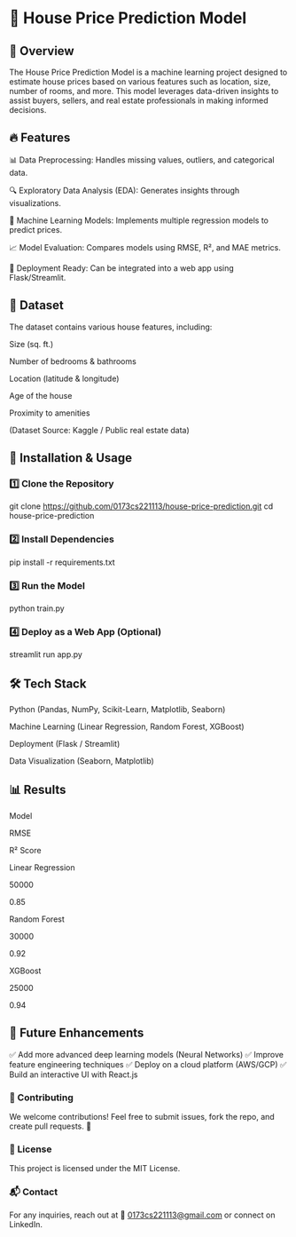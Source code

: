 # 🏡 House Price Prediction Model



## 📌 Overview

The House Price Prediction Model is a machine learning project designed to estimate house prices based on various features such as location, size, number of rooms, and more. This model leverages data-driven insights to assist buyers, sellers, and real estate professionals in making informed decisions.

## 🔥 Features

📊 Data Preprocessing: Handles missing values, outliers, and categorical data.

🔍 Exploratory Data Analysis (EDA): Generates insights through visualizations.

🧠 Machine Learning Models: Implements multiple regression models to predict prices.

📈 Model Evaluation: Compares models using RMSE, R², and MAE metrics.

🎯 Deployment Ready: Can be integrated into a web app using Flask/Streamlit.

## 📂 Dataset

The dataset contains various house features, including:

Size (sq. ft.)

Number of bedrooms & bathrooms

Location (latitude & longitude)

Age of the house

Proximity to amenities

(Dataset Source: Kaggle / Public real estate data)

## 🚀 Installation & Usage

### 1️⃣ Clone the Repository

git clone https://github.com/0173cs221113/house-price-prediction.git
cd house-price-prediction

### 2️⃣ Install Dependencies

pip install -r requirements.txt

### 3️⃣ Run the Model

python train.py

### 4️⃣ Deploy as a Web App (Optional)

streamlit run app.py

## 🛠️ Tech Stack

Python (Pandas, NumPy, Scikit-Learn, Matplotlib, Seaborn)

Machine Learning (Linear Regression, Random Forest, XGBoost)

Deployment (Flask / Streamlit)

Data Visualization (Seaborn, Matplotlib)

## 📊 Results

Model

RMSE

R² Score

Linear Regression

50000

0.85

Random Forest

30000

0.92

XGBoost

25000

0.94

## 📌 Future Enhancements

✅ Add more advanced deep learning models (Neural Networks)
✅ Improve feature engineering techniques
✅ Deploy on a cloud platform (AWS/GCP)
✅ Build an interactive UI with React.js

### 🤝 Contributing

We welcome contributions! Feel free to submit issues, fork the repo, and create pull requests. 🚀

### 📜 License

This project is licensed under the MIT License.

### 📬 Contact

For any inquiries, reach out at 📧 0173cs221113@gmail.com or connect on LinkedIn.
